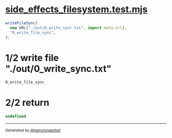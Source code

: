 # [side_effects_filesystem.test.mjs](../../side_effects_filesystem.test.mjs)

```js
writeFileSync(
  new URL("./out/0_write_sync.txt", import.meta.url),
  "0_write_file_sync",
);
```

# 1/2 write file "./out/0_write_sync.txt"

```txt
0_write_file_sync
```

# 2/2 return

```js
undefined
```

---

<sub>
  Generated by <a href="https://github.com/jsenv/core/tree/main/packages/tooling/snapshot">@jsenv/snapshot</a>
</sub>
